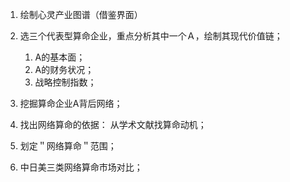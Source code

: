 1. 绘制心灵产业图谱（借鉴界面）
2. 选三个代表型算命企业，重点分析其中一个Ａ，绘制其现代价值链；
    1. A的基本面；
    2. A的财务状况；
    3. 战略控制指数；

3. 挖掘算命企业A背后网络；

4. 找出网络算命的依据：
    从学术文献找算命动机；

5. 划定＂网络算命＂范围；

6. 中日美三类网络算命市场对比；
